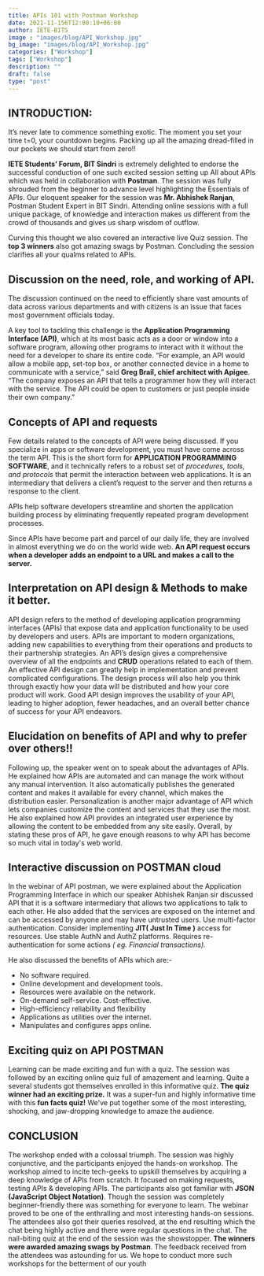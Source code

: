 ```yaml
---
title: APIs 101 with Postman Workshop
date: 2021-11-156T12:00:10+06:00
author: IETE-BITS
image : "images/blog/API_Workshop.jpg"
bg_image: "images/blog/API_Workshop.jpg"
categories: ["Workshop"]
tags: ["Workshop"]
description: ""
draft: false
type: "post"
---
```


## **INTRODUCTION:**
It’s never late to commence something exotic. The moment you set your time t=0, your
countdown begins. Packing up all the amazing dread-filled in our pockets we should start from
zero!!

**IETE Students’ Forum, BIT Sindri** is extremely delighted to endorse the successful conduction
of one such excited session setting up All about APIs which was held in collaboration with
**Postman**. The session was fully shrouded from the beginner to advance level highlighting the
Essentials of APIs. Our eloquent speaker for the session was **Mr. Abhishek Ranjan**, Postman
Student Expert in BIT Sindri. Attending online sessions with a full unique package, of knowledge
and interaction makes us different from the crowd of thousands and gives us sharp wisdom of
outflow.

Curving this thought we also covered an interactive live Quiz session. The **top 3 winners** also
got amazing swags by Postman. Concluding the session clarifies all your qualms related to
APIs.

## **Discussion on the need, role, and working of API.**
The discussion continued on the need to efficiently share vast amounts of data across various
departments and with citizens is an issue that faces most government officials today.

A key tool to tackling this challenge is the **Application Programming Interface (API)**, which at its
most basic acts as a door or window into a software program, allowing other programs to
interact with it without the need for a developer to share its entire code.
“For example, an API would allow a mobile app, set-top box, or another connected device in a
home to communicate with a service,” said **Greg Brail, chief architect with Apigee**. “The
company exposes an API that tells a programmer how they will interact with the service. The
API could be open to customers or just people inside their own company.”

## **Concepts of API and requests**
Few details related to the concepts of API were being discussed.
If you specialize in apps or software development, you must have come across the term API.
This is the short form for **APPLICATION PROGRAMMING SOFTWARE**, and it technically refers
to a robust set of _procedures, tools, and protocols_ that permit the interaction between web
applications. It is an intermediary that delivers a client’s request to the server and then returns a
response to the client.

APIs help software developers streamline and shorten the application building process by
eliminating frequently repeated program development processes.

Since APIs have become part and parcel of our daily life, they are involved in almost everything
we do on the world wide web. **An API request occurs when a developer adds an endpoint to a URL and makes a call to the server.**

## **Interpretation on API design & Methods to make it better.**
API design refers to the method of developing application programming interfaces (APIs) that
expose data and application functionality to be used by developers and users. APIs are
important to modern organizations, adding new capabilities to everything from their operations
and products to their partnership strategies. An API’s design gives a comprehensive overview of
all the endpoints and **CRUD** operations related to each of them. An effective API design can
greatly help in implementation and prevent complicated configurations. The design process will
also help you think through exactly how your data will be distributed and how your core product
will work. Good API design improves the usability of your API, leading to higher adoption, fewer
headaches, and an overall better chance of success for your API endeavors.

## **Elucidation on benefits of API and why to prefer over others!!**
Following up, the speaker went on to speak about the advantages of APIs. He explained how
APIs are automated and can manage the work without any manual intervention. It also
automatically publishes the generated content and makes it available for every channel, which
makes the distribution easier. Personalization is another major advantage of API which lets
companies customize the content and services that they use the most. He also explained how
API provides an integrated user experience by allowing the content to be embedded from any
site easily. Overall, by stating these pros of API, he gave enough reasons to why API has
become so much vital in today's web world.

## **Interactive discussion on POSTMAN cloud**
In the webinar of API postman, we were explained about the Application Programming Interface
in which our speaker Abhishek Ranjan sir discussed API that it is a software intermediary that
allows two applications to talk to each other. He also added that the services are exposed on
the internet and can be accessed by anyone and may have untrusted users. Use multi-factor
authentication. Consider implementing **JIT( Just In Time )** access for resources. Use stable
AuthN and AuthZ platforms. Requires re-authentication for some actions _( eg. Financial transactions)._

He also discussed the benefits of APIs which are:-
- No software required.
- Online development and development tools.
- Resources were available on the network.
- On-demand self-service. Cost-effective.
- High-efficiency reliability and flexibility
- Applications as utilities over the internet.
- Manipulates and configures apps online.

## **Exciting quiz on API POSTMAN**
Learning can be made exciting and fun with a quiz.
The session was followed by an exciting online quiz full of amazement and learning. Quite a
several students got themselves enrolled in this informative quiz. **The quiz winner had an exciting prize.**
It was a super-fun and highly informative time with this **fun facts quiz!** We've put together
some of the most interesting, shocking, and jaw-dropping knowledge to amaze the audience.

## **CONCLUSION**
The workshop ended with a colossal triumph. The session was highly conjunctive, and the
participants enjoyed the hands-on workshop. The workshop aimed to incite tech-geeks to upskill
themselves by acquiring a deep knowledge of APIs from scratch. It focused on making
requests, testing APIs & developing APIs. The participants also got familiar with **JSON
(JavaScript Object Notation)**. Though the session was completely beginner-friendly there was
something for everyone to learn. The webinar proved to be one of the enthralling and most
interesting hands-on sessions. The attendees also got their queries resolved, at the end
resulting which the chat being highly active and there were regular questions in the chat. The
nail-biting quiz at the end of the session was the showstopper. **The winners were awarded
amazing swags by Postman**. The feedback received from the attendees was astounding for us.
We hope to conduct more such workshops for the betterment of our youth